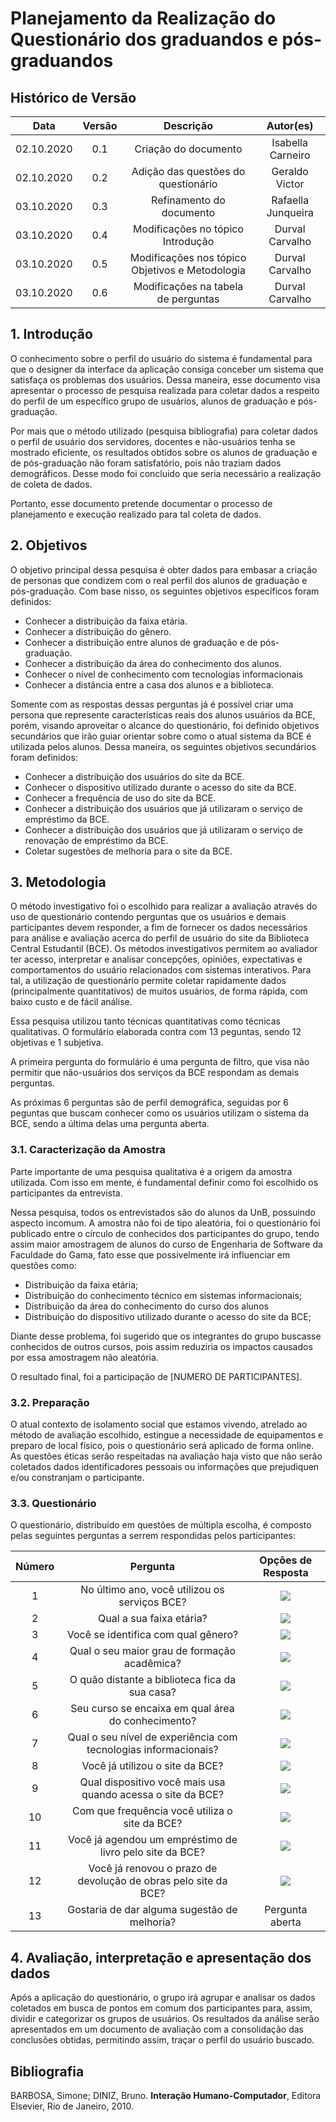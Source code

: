 # Planejamento da Realização do Questionário dos graduandos e pós-graduandos

## Histórico de Versão
| Data       | Versão | Descrição                                       | Autor(es)          |
|:----------:|:------:|:-----------------------------------------------:|:------------------:|
| 02.10.2020 | 0.1    | Criação do documento                            | Isabella Carneiro  |
| 02.10.2020 | 0.2    | Adição das questões do questionário             | Geraldo Victor     |
| 03.10.2020 | 0.3    | Refinamento do documento                        | Rafaella Junqueira |
| 03.10.2020 | 0.4    | Modificações no tópico Introdução               | Durval Carvalho    |
| 03.10.2020 | 0.5    | Modificações nos tópico Objetivos e Metodologia | Durval Carvalho    |
| 03.10.2020 | 0.6    | Modificações na tabela de perguntas             | Durval Carvalho    |


<!-- INTRODUÇÃO SOBRE O PROPÓSITO DESSE DOCUMENTO -->
## 1. Introdução

O conhecimento sobre o perfil do usuário do sistema é fundamental para que o designer da interface da aplicação consiga conceber um sistema que satisfaça os problemas dos usuários. Dessa maneira, esse documento visa apresentar o processo de pesquisa realizada para coletar dados a respeito do perfil de um específico grupo de usuários, alunos de graduação e pós-graduação.

Por mais que o método utilizado (pesquisa bibliografia) para coletar dados o perfil de usuário dos servidores, docentes e não-usuários tenha se mostrado eficiente, os resultados obtidos sobre os alunos de graduação e de pós-graduação não foram satisfatório, pois não traziam dados demográficos. Desse modo foi concluido que seria necessário a realização de coleta de dados.

Portanto, esse documento pretende documentar o processo de planejamento e execução realizado para tal coleta de dados.

<!-- ESSA INFORMAÇÃO JÁ ESTÁ NO DOCUMENTO DE PERFIL DE USUÁRIO
A análise a respeito do perfil de usuário é uma descrição das características dos usuários cujos objetivos devem ser apoiados pelo sistema sendo avaliado, a fim de coletar dados a agregar os valores em grupos e faixas na qual os usuários se encaixam. Uma vez determinadas essas faixas de valores, é possível categorizar grupos de usuários de acordo com as características semelhantes que apresentam. Este documento descreve o que será avaliado, quais os dados serão coletados e produzidos, além de descrever o método de avaliação utilizado.  
-->

## 2. Objetivos

O objetivo principal dessa pesquisa é obter dados para embasar a criação de personas que condizem com o real perfil dos alunos de graduação e pós-graduação. Com base nisso, os seguintes objetivos específicos foram definidos:
- Conhecer a distribuição da faixa etária.
- Conhecer a distribuição do gênero.
- Conhecer a distribuição entre alunos de graduação e de pós-graduação.
- Conhecer a distribuição da área do conhecimento dos alunos.
- Conhecer o nível de conhecimento com tecnologias informacionais
- Conhecer a distância entre a casa dos alunos e a biblioteca.

Somente com as respostas dessas perguntas já é possível criar uma persona que represente características reais dos alunos usuários da BCE, porém, visando aproveitar o alcance do questionário, foi definido objetivos secundários que irão guiar orientar sobre como o atual sistema da BCE é utilizada pelos alunos. Dessa maneira, os seguintes objetivos secundários foram definidos:
- Conhecer a distribuição dos usuários do site da BCE.
- Conhecer o dispositivo utilizado durante o acesso do site da BCE.
- Conhecer a frequência de uso do site da BCE.
- Conhecer a distribuição dos usuários que já utilizaram o serviço de empréstimo da BCE.
- Conhecer a distribuição dos usuários que já utilizaram o serviço de renovação de empréstimo da BCE.
- Coletar sugestões de melhoria para o site da BCE.

<!-- Eu adaptei esse texto para ficar no formato de pesquisa científica (objetivos gerais, e listagem)

O intuito da avaliação que será realizada é coletar dados a respeito das características demográficas básicas, detalhes sobre o grau de experiência dos usuários com tecnologia e frequência de uso do sistema, em específico, as funcionalidades relativas aos objetivos definidos no escopo deste projeto. Este planejamento da avaliação acerca do perfil dos usuários utilizadores do sistema da BCE é de extrema importância para o projeto, pois facilitam a criação de personas,  visto que as melhorias propostas serão baseadas no perfil do usuário definido. 
-->

## 3. Metodologia

O método investigativo foi o escolhido para realizar a avaliação através do uso de questionário contendo perguntas que os usuários e demais participantes devem responder, a fim de fornecer os dados necessários para análise e avaliação acerca do perfil de usuário do site da Biblioteca Central Estudantil (BCE). Os métodos investigativos permitem ao avaliador ter acesso, interpretar e analisar concepções, opiniões, expectativas e comportamentos do usuário relacionados com sistemas interativos. Para tal, a utilização de questionário permite coletar rapidamente dados (principalmente quantitativos) de muitos usuários, de forma rápida, com baixo custo e de fácil análise.

Essa pesquisa utilizou tanto técnicas quantitativas como técnicas qualitativas. O formulário elaborada contra com 13 peguntas, sendo 12 objetivas e 1 subjetiva. 

A primeira pergunta do formulário é uma pergunta de filtro, que visa não permitir que não-usuários dos serviços da BCE respondam as demais perguntas. 

As próximas 6 perguntas são de perfil demográfica, seguidas por 6 peguntas que buscam conhecer como os usuários utilizam o sistema da BCE, sendo a última delas uma pergunta aberta.



### 3.1. Caracterização da Amostra

Parte importante de uma pesquisa qualitativa é a origem da amostra utilizada. Com isso em mente, é fundamental definir como foi escolhido os participantes da entrevista.

Nessa pesquisa, todos os entrevistados são do alunos da UnB, possuindo aspecto incomum. A amostra não foi de tipo aleatória, foi o questionário foi publicado entre o círculo de conhecidos dos participantes do grupo, tendo assim maior amostragem de alunos do curso de Engenharia de Software da Faculdade do Gama, fato esse que possivelmente irá influenciar em questões como:
- Distribuição da faixa etária;
- Distribuição do conhecimento técnico em sistemas informacionais;
- Distribuição da área do conhecimento do curso dos alunos
- Distribuição do dispositivo utilizado durante o acesso do site da BCE;

Diante desse problema, foi sugerido que os integrantes do grupo buscasse conhecidos de outros cursos, pois assim reduziria os impactos causados por essa amostragem não aleatória.

O resultado final, foi a participação de [NUMERO DE PARTICIPANTES].

### 3.2. Preparação

O atual contexto de isolamento social que estamos vivendo, atrelado ao método de avaliação escolhido, estingue a necessidade de equipamentos e preparo de local físico, pois o questionário será aplicado de forma online. As questões éticas serão respeitadas na avaliação haja visto que não serão coletados dados identificadores pessoais ou informações que prejudiquen e/ou constranjam o participante.

### 3.3. Questionário

O questionário, distribuído em questões de múltipla escolha, é composto pelas seguintes perguntas a serrem respondidas pelos participantes:
  
| Número | Pergunta                                                             | Opções de Resposta |
| :----: | :------------------------------------------------------------------: | :----------------: |
| 1      | No último ano, você utilizou os serviços BCE?                        | <img src='_media/assets/question_ans/ansSN.png'> |
| 2      | Qual a sua faixa etária?                                             |<img src='_media/assets/question_ans/ans2.png'> |
| 3      | Você se identifica com qual gênero?                                  |<img src='_media/assets/question_ans/ans3.png'> |
| 4      | Qual o seu maior grau de formação acadêmica?                         |<img src='_media/assets/question_ans/ans4.png'> |
| 5      | O quão distante a biblioteca fica da sua casa?                       |<img src='_media/assets/question_ans/ans5.png'> |
| 6      | Seu curso se encaixa em qual área do conhecimento?                   |<img src='_media/assets/question_ans/ans6.png'> |
| 7      | Qual o seu nível de experiência com tecnologias informacionais?      |<img src='_media/assets/question_ans/ans7.png'> |
| 8      | Você já utilizou o site da BCE?                                      |<img src='_media/assets/question_ans/ansSN.png'> |
| 9      | Qual dispositivo você mais usa quando acessa o site da BCE?          |<img src='_media/assets/question_ans/ans9.png'> |
| 10     | Com que frequência você utiliza o site da BCE?                       |<img src='_media/assets/question_ans/ans10.png'> |
| 11     | Você já agendou um empréstimo de livro pelo site da BCE?             |<img src='_media/assets/question_ans/ansSN.png'> |
| 12     | Você já renovou o prazo de devolução de obras pelo site da BCE?      |<img src='_media/assets/question_ans/ansSN.png'> |
| 13     | Gostaria de dar alguma sugestão de melhoria?                         | Pergunta aberta |

## 4. Avaliação, interpretação e apresentação dos dados

Após a aplicação do questionário, o grupo irá agrupar e analisar os dados coletados em busca de pontos em comum dos participantes para, assim, dividir e categorizar os grupos de usuários. Os resultados da análise serão apresentados em um documento de avaliação com a consolidação das conclusões obtidas, permitindo assim, traçar o perfil do usuário buscado.

## Bibliografia

BARBOSA, Simone; DINIZ, Bruno. **Interação Humano-Computador**, Editora Elsevier, Rio de Janeiro, 2010.
